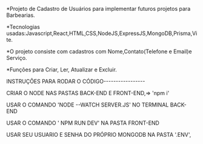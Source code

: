 *Projeto de Cadastro de Usuários para implementar futuros projetos para Barbearias.


*Tecnologias usadas:Javascript,React,HTML,CSS,NodeJS,ExpressJS,MongoDB,Prisma,Vite.


*O projeto consiste com cadastros com Nome,Contato(Telefone e Email)e Serviço.


*Funções para Criar, Ler, Atualizar e Excluir.

INSTRUÇÔES PARA RODAR O CÓDIGO-----------------

CRIAR O NODE NAS PASTAS BACK-END E FRONT-END,=> 'npm i'

USAR O COMANDO 'NODE --WATCH SERVER.JS' NO TERMINAL BACK-END

USAR O COMANDO ' NPM RUN DEV' NA PASTA FRONT-END

USAR SEU USUARIO E SENHA DO PRÓPRIO MONGODB NA PASTA '.ENV',

